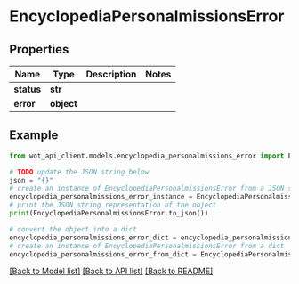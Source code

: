 # EncyclopediaPersonalmissionsError


## Properties

Name | Type | Description | Notes
------------ | ------------- | ------------- | -------------
**status** | **str** |  | 
**error** | **object** |  | 

## Example

```python
from wot_api_client.models.encyclopedia_personalmissions_error import EncyclopediaPersonalmissionsError

# TODO update the JSON string below
json = "{}"
# create an instance of EncyclopediaPersonalmissionsError from a JSON string
encyclopedia_personalmissions_error_instance = EncyclopediaPersonalmissionsError.from_json(json)
# print the JSON string representation of the object
print(EncyclopediaPersonalmissionsError.to_json())

# convert the object into a dict
encyclopedia_personalmissions_error_dict = encyclopedia_personalmissions_error_instance.to_dict()
# create an instance of EncyclopediaPersonalmissionsError from a dict
encyclopedia_personalmissions_error_from_dict = EncyclopediaPersonalmissionsError.from_dict(encyclopedia_personalmissions_error_dict)
```
[[Back to Model list]](../README.md#documentation-for-models) [[Back to API list]](../README.md#documentation-for-api-endpoints) [[Back to README]](../README.md)



